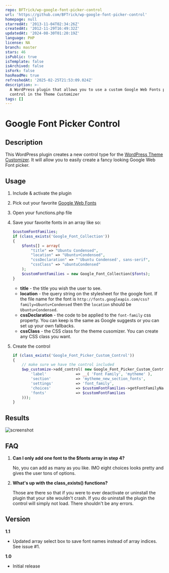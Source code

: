 ```yaml
---
repo: BFTrick/wp-google-font-picker-control
url: 'https://github.com/BFTrick/wp-google-font-picker-control'
homepage: null
starredAt: '2013-11-04T02:34:26Z'
createdAt: '2012-11-29T16:49:32Z'
updatedAt: '2024-08-30T01:20:19Z'
language: PHP
license: NA
branch: master
stars: 46
isPublic: true
isTemplate: false
isArchived: false
isFork: false
hasReadMe: true
refreshedAt: '2025-02-25T21:53:09.024Z'
description: >-
  A WordPress plugin that allows you to use a custom Google Web Fonts picker
  control in the Theme Customizer
tags: []
---
```


# Google Font Picker Control

## Description

This WordPress plugin creates a new control type for the [WordPress Theme Customizer](http://codex.wordpress.org/Theme_Customization_API). It will allow you to easily create a fancy looking Google Web Font picker.

## Usage

1. Include & activate the plugin
2. Pick out your favorite [Google Web Fonts](http://www.google.com/webfonts)
3. Open your functions.php file
4. Save your favorite fonts in an array like so: 

	``` php
	$customFontFamilies;
	if (class_exists('Google_Font_Collection'))
	{
		$fonts[] = array(
			"title" => "Ubuntu Condensed", 
			"location" => "Ubuntu+Condensed", 
			"cssDeclaration" => "'Ubuntu Condensed', sans-serif", 
			"cssClass" => "ubuntuCondensed"
		);
		$customFontFamilies = new Google_Font_Collection($fonts);
	}
	``` 
	* **title** - the title you wish the user to see.
	* **location** - the query string on the stylesheet for the google font. If the file name for the font is `http://fonts.googleapis.com/css?family=Ubuntu+Condensed` then the `location` should be `Ubuntu+Condensed`.
	* **cssDeclaration** - the code to be applied to the `font-family` css property. You can keep is the same as Google suggests or you can set up your own fallbacks.
	* **cssClass** - the CSS class for the theme cusomizer. You can create any CSS class you want.

5. Create the control
		
	``` php
	if (class_exists('Google_Font_Picker_Custom_Control'))
	{ 
		// make sure we have the control included
		$wp_customize->add_control( new Google_Font_Picker_Custom_Control( $wp_customize, 'font_family_control', array(
			'label'				=> __( 'Font Family', 'mytheme' ),
			'section'			=> 'mytheme_new_section_fonts',
			'settings'			=> 'font_family',
			'choices' 			=> $customFontFamilies->getFontFamilyNameArray(),
			'fonts'				=> $customFontFamilies
		)));
	}
	```


## Results

![screenshot](http://img.photobucket.com/albums/v357/BFTrick/Web/google-font-picker-custom-tool-for-wordpress_zps76ece86d.png)

## FAQ

1. **Can I only add one font to the $fonts array in step 4?**

	No, you can add as many as you like. IMO eight choices looks pretty and gives the user tons of options.

2. **What's up with the class_exists() functions?**

	Those are there so that if you were to ever deactivate or uninstall the plugin that your site wouldn't crash. If you do uninstall the plugin the control will simply not load. There shouldn't be any errors.

## Version

**1.1**

* Updated array select box to save font names instead of array indices. See issue #1.

**1.0**

* Initial release
